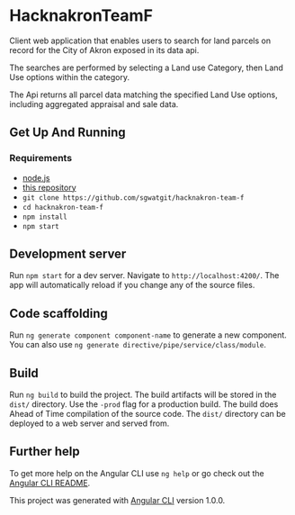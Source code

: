 # HacknakronTeamF

Client web application that enables users to search for land parcels on record for the City of Akron exposed in its data api.

The searches are performed by selecting a Land use Category, then Land Use options within the category.

The Api returns all parcel data matching the specified Land Use options, including aggregated appraisal and sale data.

## Get Up And Running
### Requirements

* [node.js](https://nodejs.org/en/)
* [this repository](https://github.com/sgwatgit/hacknakron-team-f)
 * `git clone https://github.com/sgwatgit/hacknakron-team-f`
 * `cd hacknakron-team-f`
 * `npm install`
 * `npm start`

## Development server

Run `npm start` for a dev server. Navigate to `http://localhost:4200/`. The app will automatically reload if you change any of the source files.

## Code scaffolding

Run `ng generate component component-name` to generate a new component. You can also use `ng generate directive/pipe/service/class/module`.

## Build

Run `ng build` to build the project. The build artifacts will be stored in the `dist/` directory. Use the `-prod` flag for a production build. The build does Ahead of Time compilation of the source code. The `dist/` directory can be deployed to a web server and served from.

## Further help

To get more help on the Angular CLI use `ng help` or go check out the [Angular CLI README](https://github.com/angular/angular-cli/blob/master/README.md).

This project was generated with [Angular CLI](https://github.com/angular/angular-cli) version 1.0.0.